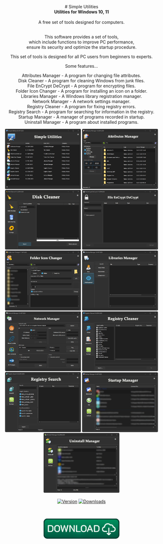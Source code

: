 <div align="center">
# Simple Utilities
</div>
<div align=center>
<b>Utilities for Windows 10, 11</b><br></br>
A free set of tools designed for computers.<br><br>

This software provides a set of tools,<br>
which include functions to improve PC performance,<br>
ensure its security and optimize the startup procedure.<br>

This set of tools is designed for all PC users from beginners to experts.<br>

Some features...<br>

Attributes Manager - A program for changing file attributes.<br>
Disk Cleaner - A program for cleaning Windows from junk files.<br>
File EnCrypt DeCrypt - A program for encrypting files.<br>
Folder Icon Changer - A program for installing an icon on a folder.<br>
Libraries Manager - A Windows library registration manager.<br>
Network Manager - A network settings manager.<br>
Registry Cleaner - A program for fixing registry errors.<br>
Registry Search - A program for searching for information in the registry.<br>
Startup Manager - A manager of programs recorded in startup.<br>
Uninstall Manager - A program about installed programs.<br>
</div>

<div align="center">
  <img src=https://raw.githubusercontent.com/markovuser/Simple-Utilities/main/assets/su1.jpg width="250">
  <img src=https://raw.githubusercontent.com/markovuser/Simple-Utilities/main/assets/su2.jpg width="250">
  <img src=https://raw.githubusercontent.com/markovuser/Simple-Utilities/main/assets/su3.jpg width="250">
  <img src=https://raw.githubusercontent.com/markovuser/Simple-Utilities/main/assets/su4.jpg width="250">
  <img src=https://raw.githubusercontent.com/markovuser/Simple-Utilities/main/assets/su5.jpg width="250">
  <img src=https://raw.githubusercontent.com/markovuser/Simple-Utilities/main/assets/su6.jpg width="250">
  <img src=https://raw.githubusercontent.com/markovuser/Simple-Utilities/main/assets/su7.jpg width="250">
  <img src=https://raw.githubusercontent.com/markovuser/Simple-Utilities/main/assets/su8.jpg width="250">
  <img src=https://raw.githubusercontent.com/markovuser/Simple-Utilities/main/assets/su9.jpg width="250">
  <img src=https://raw.githubusercontent.com/markovuser/Simple-Utilities/main/assets/su10.jpg width="250">
  <img src=https://raw.githubusercontent.com/markovuser/Simple-Utilities/main/assets/su11.jpg width="250">
  <br><br>
</div>

<div align="center">
<a href="https://github.com/markovuser/Simple-Utilities/releases/latest"><img src="https://img.shields.io/github/v/release/markovuser/Simple-Utilities?style=for-the-badge&labelColor=3d3d3d&color=179962" alt="Version"></a>
<a href="https://github.com/markovuser/Simple-Utilities/releases/latest/download/Simple.Utilities.setup.exe"><img src="https://img.shields.io/github/downloads/markovuser/Simple-Utilities/total?style=for-the-badge&logo=github&color=blue" alt="Downloads"></a>

</div>
<br><br>

<div align="center">
  
[<img src="https://raw.githubusercontent.com/markovuser/Simple-Utilities/main/assets/download.png" width="250" alt="Download">](https://github.com/markovuser/Simple-Utilities/releases/latest/download/Simple.Utilities.setup.exe)

</div>
